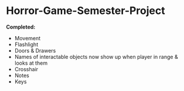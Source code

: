 # Horror-Game-Semester-Project

**Completed:**
- Movement
- Flashlight
- Doors & Drawers
- Names of interactable objects now show up when player in range & looks at them
- Crosshair
- Notes
- Keys
